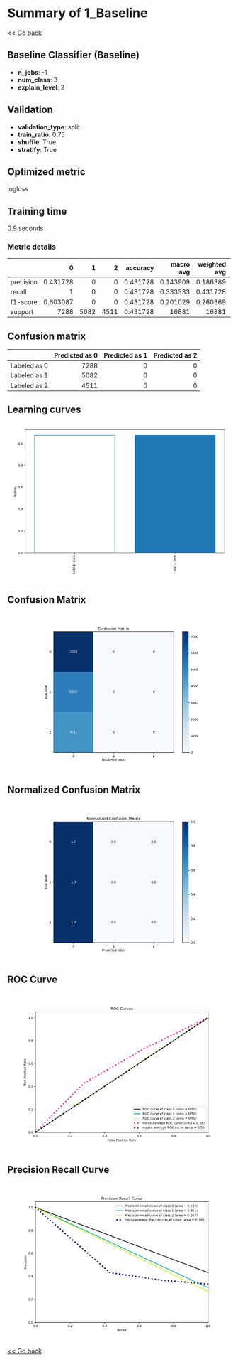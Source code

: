 # Summary of 1_Baseline

[<< Go back](../README.md)


## Baseline Classifier (Baseline)
- **n_jobs**: -1
- **num_class**: 3
- **explain_level**: 2

## Validation
 - **validation_type**: split
 - **train_ratio**: 0.75
 - **shuffle**: True
 - **stratify**: True

## Optimized metric
logloss

## Training time

0.9 seconds

### Metric details
|           |           0 |    1 |    2 |   accuracy |    macro avg |   weighted avg |   logloss |
|:----------|------------:|-----:|-----:|-----------:|-------------:|---------------:|----------:|
| precision |    0.431728 |    0 |    0 |   0.431728 |     0.143909 |       0.186389 |   1.07668 |
| recall    |    1        |    0 |    0 |   0.431728 |     0.333333 |       0.431728 |   1.07668 |
| f1-score  |    0.603087 |    0 |    0 |   0.431728 |     0.201029 |       0.260369 |   1.07668 |
| support   | 7288        | 5082 | 4511 |   0.431728 | 16881        |   16881        |   1.07668 |


## Confusion matrix
|              |   Predicted as 0 |   Predicted as 1 |   Predicted as 2 |
|:-------------|-----------------:|-----------------:|-----------------:|
| Labeled as 0 |             7288 |                0 |                0 |
| Labeled as 1 |             5082 |                0 |                0 |
| Labeled as 2 |             4511 |                0 |                0 |

## Learning curves
![Learning curves](learning_curves.png)
## Confusion Matrix

![Confusion Matrix](confusion_matrix.png)


## Normalized Confusion Matrix

![Normalized Confusion Matrix](confusion_matrix_normalized.png)


## ROC Curve

![ROC Curve](roc_curve.png)


## Precision Recall Curve

![Precision Recall Curve](precision_recall_curve.png)



[<< Go back](../README.md)
